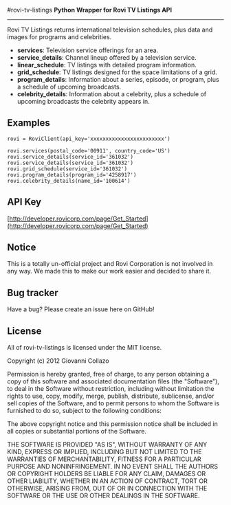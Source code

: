 #rovi-tv-listings
**Python Wrapper for Rovi TV Listings API**

---

Rovi TV Listings returns international television schedules, plus data and images for programs and celebrities.

* **services**: Television service offerings for an area.
* **service_details**: Channel lineup offered by a television service.
* **linear_schedule**: TV listings with detailed program information.
* **grid_schedule**: TV listings designed for the space limitations of a grid.
* **program_details**: Information about a series, episode, or program, plus a schedule of upcoming broadcasts.
* **celebrity_details**: Information about a celebrity, plus a schedule of upcoming broadcasts the celebrity appears in.

## Examples
```
rovi = RoviClient(api_key='xxxxxxxxxxxxxxxxxxxxxxxx')

rovi.services(postal_code='00911', country_code='US')
rovi.service_details(service_id='361032')
rovi.service_details(service_id='361032')
rovi.grid_schedule(service_id='361032')
rovi.program_details(program_id='4258917')
rovi.celebrity_details(name_id='100614')

```

## API Key
[http://developer.rovicorp.com/page/Get_Started](http://developer.rovicorp.com/page/Get_Started)

## Notice
This is a totally un-official project and Rovi Corporation is not involved in any way. We made this to make our work easier and decided to share it.

## Bug tracker
Have a bug? Please create an issue here on GitHub!

## License
All of rovi-tv-listings is licensed under the MIT license.

Copyright (c) 2012 Giovanni Collazo

Permission is hereby granted, free of charge, to any person obtaining a copy of this software and associated documentation files (the "Software"), to deal in the Software without restriction, including without limitation the rights to use, copy, modify, merge, publish, distribute, sublicense, and/or sell copies of the Software, and to permit persons to whom the Software is furnished to do so, subject to the following conditions:

The above copyright notice and this permission notice shall be included in all copies or substantial portions of the Software.

THE SOFTWARE IS PROVIDED "AS IS", WITHOUT WARRANTY OF ANY KIND, EXPRESS OR IMPLIED, INCLUDING BUT NOT LIMITED TO THE WARRANTIES OF MERCHANTABILITY, FITNESS FOR A PARTICULAR PURPOSE AND NONINFRINGEMENT. IN NO EVENT SHALL THE AUTHORS OR COPYRIGHT HOLDERS BE LIABLE FOR ANY CLAIM, DAMAGES OR OTHER LIABILITY, WHETHER IN AN ACTION OF CONTRACT, TORT OR OTHERWISE, ARISING FROM, OUT OF OR IN CONNECTION WITH THE SOFTWARE OR THE USE OR OTHER DEALINGS IN THE SOFTWARE.
